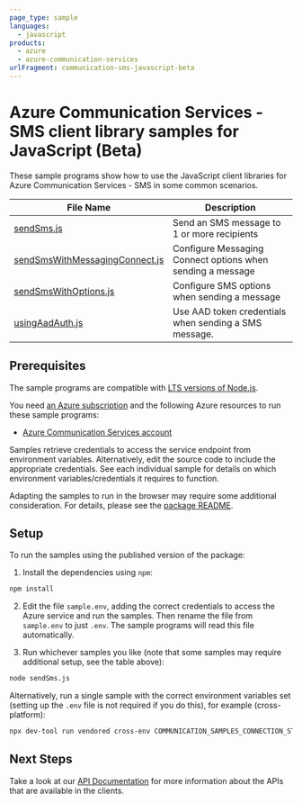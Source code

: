 ```yaml
---
page_type: sample
languages:
  - javascript
products:
  - azure
  - azure-communication-services
urlFragment: communication-sms-javascript-beta
---
```


# Azure Communication Services - SMS client library samples for JavaScript (Beta)

These sample programs show how to use the JavaScript client libraries for Azure Communication Services - SMS in some common scenarios.

| **File Name**                                                 | **Description**                                            |
| ------------------------------------------------------------- | ---------------------------------------------------------- |
| [sendSms.js][sendsms]                                         | Send an SMS message to 1 or more recipients                |
| [sendSmsWithMessagingConnect.js][sendsmswithmessagingconnect] | Configure Messaging Connect options when sending a message |
| [sendSmsWithOptions.js][sendsmswithoptions]                   | Configure SMS options when sending a message               |
| [usingAadAuth.js][usingaadauth]                               | Use AAD token credentials when sending a SMS message.      |

## Prerequisites

The sample programs are compatible with [LTS versions of Node.js](https://github.com/nodejs/release#release-schedule).

You need [an Azure subscription][freesub] and the following Azure resources to run these sample programs:

- [Azure Communication Services account][createinstance_azurecommunicationservicesaccount]

Samples retrieve credentials to access the service endpoint from environment variables. Alternatively, edit the source code to include the appropriate credentials. See each individual sample for details on which environment variables/credentials it requires to function.

Adapting the samples to run in the browser may require some additional consideration. For details, please see the [package README][package].

## Setup

To run the samples using the published version of the package:

1. Install the dependencies using `npm`:

```bash
npm install
```

2. Edit the file `sample.env`, adding the correct credentials to access the Azure service and run the samples. Then rename the file from `sample.env` to just `.env`. The sample programs will read this file automatically.

3. Run whichever samples you like (note that some samples may require additional setup, see the table above):

```bash
node sendSms.js
```

Alternatively, run a single sample with the correct environment variables set (setting up the `.env` file is not required if you do this), for example (cross-platform):

```bash
npx dev-tool run vendored cross-env COMMUNICATION_SAMPLES_CONNECTION_STRING="<communication samples connection string>" TO_PHONE_NUMBERS="<to phone numbers>" AZURE_PHONE_NUMBER="<azure phone number>" FROM_PHONE_NUMBER="<from phone number>" node sendSms.js
```

## Next Steps

Take a look at our [API Documentation][apiref] for more information about the APIs that are available in the clients.

[sendsms]: https://github.com/Azure/azure-sdk-for-js/blob/main/sdk/communication/communication-sms/samples/v1-beta/javascript/sendSms.js
[sendsmswithmessagingconnect]: https://github.com/Azure/azure-sdk-for-js/blob/main/sdk/communication/communication-sms/samples/v1-beta/javascript/sendSmsWithMessagingConnect.js
[sendsmswithoptions]: https://github.com/Azure/azure-sdk-for-js/blob/main/sdk/communication/communication-sms/samples/v1-beta/javascript/sendSmsWithOptions.js
[usingaadauth]: https://github.com/Azure/azure-sdk-for-js/blob/main/sdk/communication/communication-sms/samples/v1-beta/javascript/usingAadAuth.js
[apiref]: https://learn.microsoft.com/javascript/api/@azure/communication-sms?view=azure-node-preview
[freesub]: https://azure.microsoft.com/free/
[createinstance_azurecommunicationservicesaccount]: https://learn.microsoft.com/azure/communication-services/quickstarts/create-communication-resource
[package]: https://github.com/Azure/azure-sdk-for-js/tree/main/sdk/communication/communication-sms/README.md
